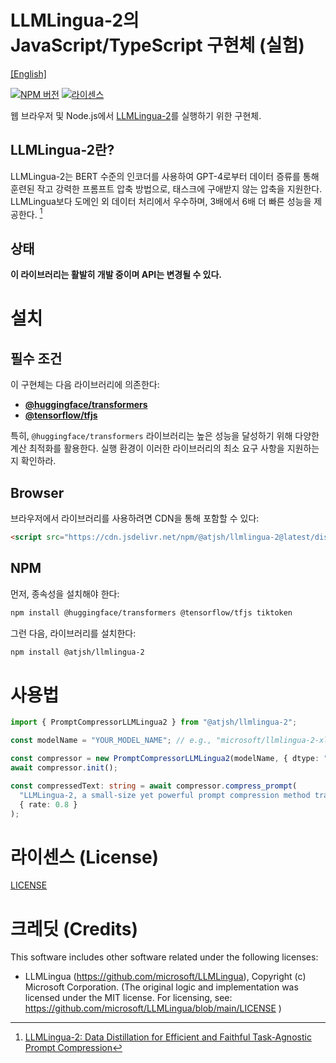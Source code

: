 # LLMLingua-2의 JavaScript/TypeScript 구현체 (실험)

[[English]](README.md)

[![NPM 버전](https://img.shields.io/npm/v/%40atjsh%2Fllmlingua-2)](https://www.npmjs.com/package/@atjsh/llmlingua-2)
[![라이센스](https://img.shields.io/badge/license-MIT-blue.svg)](LICENSE)

웹 브라우저 및 Node.js에서 [LLMLingua-2](https://github.com/microsoft/LLMLingua-2)를 실행하기 위한 구현체.

## LLMLingua-2란?

LLMLingua-2는 BERT 수준의 인코더를 사용하여 GPT-4로부터 데이터 증류를 통해 훈련된 작고 강력한 프롬프트 압축 방법으로, 태스크에 구애받지 않는 압축을 지원한다. LLMLingua보다 도메인 외 데이터 처리에서 우수하며, 3배에서 6배 더 빠른 성능을 제공한다. [^llmlingua-2]

[^llmlingua-2]: [LLMLingua-2: Data Distillation for Efficient and Faithful Task-Agnostic Prompt Compression](https://aclanthology.org/2024.findings-acl.57/)

## 상태

**이 라이브러리는 활발히 개발 중이며 API는 변경될 수 있다.**

# 설치

## 필수 조건

이 구현체는 다음 라이브러리에 의존한다:

- [**@huggingface/transformers**](https://github.com/huggingface/transformers.js)
- [**@tensorflow/tfjs**](https://github.com/tensorflow/tfjs)

특히, `@huggingface/transformers` 라이브러리는 높은 성능을 달성하기 위해 다양한 계산 최적화를 활용한다. 실행 환경이 이러한 라이브러리의 최소 요구 사항을 지원하는지 확인하라.

## Browser

브라우저에서 라이브러리를 사용하려면 CDN을 통해 포함할 수 있다:

```html
<script src="https://cdn.jsdelivr.net/npm/@atjsh/llmlingua-2@latest/dist/llmlingua-2.min.js"></script>
```

## NPM

먼저, 종속성을 설치해야 한다:

```sh
npm install @huggingface/transformers @tensorflow/tfjs tiktoken
```

그런 다음, 라이브러리를 설치한다:

```sh
npm install @atjsh/llmlingua-2
```

# 사용법

```typescript
import { PromptCompressorLLMLingua2 } from "@atjsh/llmlingua-2";

const modelName = "YOUR_MODEL_NAME"; // e.g., "microsoft/llmlingua-2-xlm-roberta-large-meetingbank"

const compressor = new PromptCompressorLLMLingua2(modelName, { dtype: "int8" });
await compressor.init();

const compressedText: string = await compressor.compress_prompt(
  "LLMLingua-2, a small-size yet powerful prompt compression method trained via data distillation from GPT-4 for token classification with a BERT-level encoder, excels in task-agnostic compression. It surpasses LLMLingua in handling out-of-domain data, offering 3x-6x faster performance.",
  { rate: 0.8 }
);
```

# 라이센스 (License)

[LICENSE](LICENSE)

# 크레딧 (Credits)

This software includes other software related under the following licenses:

- LLMLingua (https://github.com/microsoft/LLMLingua), Copyright (c) Microsoft Corporation. (The original logic and implementation was licensed under the MIT license. For licensing, see: https://github.com/microsoft/LLMLingua/blob/main/LICENSE )
